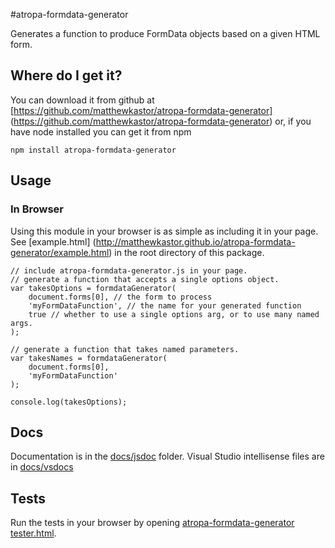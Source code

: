 #atropa-formdata-generator

Generates a function to produce FormData objects based on a given HTML form.

## Where do I get it?

You can download it from github at 
[https://github.com/matthewkastor/atropa-formdata-generator]
(https://github.com/matthewkastor/atropa-formdata-generator) 
or, if you have node installed you can get it from npm

`npm install atropa-formdata-generator`

## Usage

### In Browser

Using this module in your browser is as simple as including it in your page. 
See [example.html]
(http://matthewkastor.github.io/atropa-formdata-generator/example.html)
 in the root directory of this package.

```
// include atropa-formdata-generator.js in your page.
// generate a function that accepts a single options object.
var takesOptions = formdataGenerator(
    document.forms[0], // the form to process
    'myFormDataFunction', // the name for your generated function
    true // whether to use a single options arg, or to use many named args.
);

// generate a function that takes named parameters.
var takesNames = formdataGenerator(
    document.forms[0],
    'myFormDataFunction'
);

console.log(takesOptions);
```

## Docs

Documentation is in the [docs/jsdoc](http://matthewkastor.github.io/atropa-formdata-generator/docs/jsdoc/symbols/_global_.html) folder.
Visual Studio intellisense files are in [docs/vsdocs](https://github.com/matthewkastor/atropa-formdata-generator/blob/gh-pages/docs/vsdoc/OpenLayersAll.js)

## Tests

Run the tests in your browser by opening [atropa-formdata-generator tester.html](http://matthewkastor.github.io/atropa-formdata-generator/atropa-formdata-generator%20tester.html).